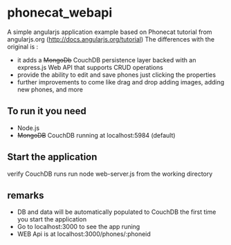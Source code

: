 phonecat_webapi
===============

A simple angularjs application example based on Phonecat tutorial from angularjs.org (http://docs.angularjs.org/tutorial) The differences with the original is :

- it adds a ~~MongoDb~~ CouchDB persistence layer backed with an express.js Web API that supports CRUD operations
- provide the ability to edit and save phones just clicking the properties
- further improvements to come like drag and drop adding images, adding new phones, and more

To run it you need
------------------

- Node.js
- ~~MongoDB~~ CouchDB running at localhost:5984 (default)

Start the application
---------------------

verify CouchDB runs
run node web-server.js from the working directory

remarks
-------

- DB and data will be automatically populated to CouchDB the first time you start the application
- Go to localhost:3000 to see the app runing
- WEB Api is at localhost:3000/phones/:phoneid